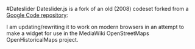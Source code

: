 #Dateslider
Dateslider.js is a fork of an old (2008) codeset forked from a [Google Code repository](http://code.google.com/p/dateslider/downloads/detail?name=Dateslider_v1.3.zip&can=2&q):


I am updating/rewriting it to work on modern browsers in an attempt to make a widget for use in the MediaWiki OpenStreetMaps OpenHistoricalMaps project.
